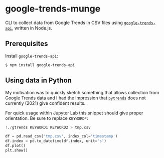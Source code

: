 # google-trends-munge

CLI to collect data from Google Trends in CSV files using [`google-trends-api`](https://github.com/pat310/google-trends-api), written in Node.js.

## Prerequisites

Install `google-trends-api`:

```
$ npm install google-trends-api
```

## Using data in Python

My motivation was to quickly sketch something that allows collection from Google Trends data and I had the impression that [`pytrends`](https://github.com/GeneralMills/pytrends) does not currently (2021) give confident results.

For quick usage within Jupyter Lab this snippet should give proper orientation. Be sure to replace `KEYWORD*`:

```python
!./gtrends KEYWORD1 KEYWORD2 > tmp.csv

df = pd.read_csv('tmp.csv', index_col='timestamp')
df.index = pd.to_datetime(df.index, unit='s')
df.plot()
plt.show()
```

